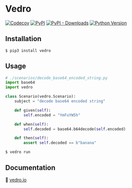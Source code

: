 # Vedro

[![Codecov](https://img.shields.io/codecov/c/github/tsv1/vedro/master.svg?style=flat-square)](https://codecov.io/gh/tsv1/vedro)
[![PyPI](https://img.shields.io/pypi/v/vedro.svg?style=flat-square)](https://pypi.python.org/pypi/vedro/)
[![PyPI - Downloads](https://img.shields.io/pypi/dm/vedro?style=flat-square)](https://pypi.python.org/pypi/vedro/)
[![Python Version](https://img.shields.io/pypi/pyversions/vedro.svg?style=flat-square)](https://pypi.python.org/pypi/vedro/)

## Installation

```shell
$ pip3 install vedro
```

## Usage

```python
# ./scenarios/decode_base64_encoded_string.py
import base64
import vedro

class Scenario(vedro.Scenario):
    subject = "decode base64 encoded string"

    def given(self):
        self.encoded = "YmFuYW5h"

    def when(self):
        self.decoded = base64.b64decode(self.encoded)

    def then(self):
        assert self.decoded == b"banana"
```

```shell
$ vedro run
```

## Documentation

🚀 [vedro.io](https://vedro.io/docs/quick-start)
